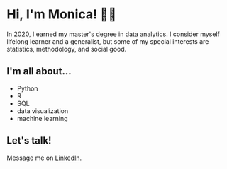 # Hi, I'm Monica! 👋🏻

In 2020, I earned my master's degree in data analytics. I consider myself lifelong learner and a generalist, but some of my special interests are statistics, methodology, and social good. 
 
 ## I'm all about...
 * Python
 * R
 * SQL
 * data visualization
 * machine learning
 
 ## Let's talk!
 
 Message me on [LinkedIn](https://www.linkedin.com/in/monicaremmers/).
 
<!--
**monikered/monikered** is a ✨ _special_ ✨ repository because its `README.md` (this file) appears on your GitHub profile.

Here are some ideas to get you started:

- 🔭 I’m currently working on ...
- 🌱 I’m currently learning ...
- 👯 I’m looking to collaborate on ...
- 🤔 I’m looking for help with ...
- 💬 Ask me about ...
- 📫 How to reach me: ...
- 😄 Pronouns: ...
- ⚡ Fun fact: ...
-->
